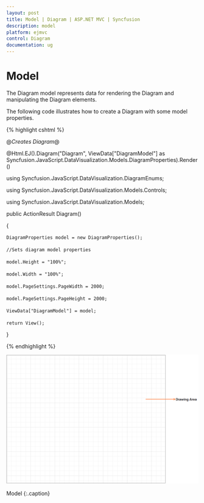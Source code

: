 ```yaml
---
layout: post
title: Model | Diagram | ASP.NET MVC | Syncfusion
description: model
platform: ejmvc
control: Diagram
documentation: ug
---
```


# Model

The Diagram model represents data for rendering the Diagram and manipulating the Diagram elements.

The following code illustrates how to create a Diagram with some model properties.



{% highlight cshtml %}

@*Creates Diagram*@

@Html.EJ().Diagram("Diagram", ViewData["DiagramModel"] as Syncfusion.JavaScript.DataVisualization.Models.DiagramProperties).Render()


using Syncfusion.JavaScript.DataVisualization.DiagramEnums;

using Syncfusion.JavaScript.DataVisualization.Models.Controls;

using Syncfusion.JavaScript.DataVisualization.Models;

public ActionResult Diagram()

{

    DiagramProperties model = new DiagramProperties();

    //Sets diagram model properties

    model.Height = "100%";

    model.Width = "100%";

    model.PageSettings.PageWidth = 2000;

    model.PageSettings.PageHeight = 2000;

    ViewData["DiagramModel"] = model;

    return View();

}



{% endhighlight %}



![](Model_images/Model_img1.png)

Model
{:.caption}
